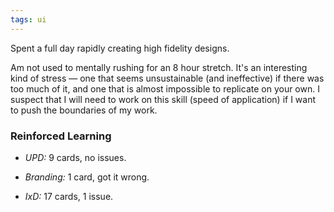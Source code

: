 ```yaml
---
tags: ui
---
```


Spent a full day rapidly creating high fidelity designs. 

Am not used to mentally rushing for an 8 hour stretch. It's an interesting kind of stress — one that seems unsustainable (and ineffective) if there was too much of it, and one that is almost impossible to replicate on your own. I suspect that I will need to work on this skill (speed of application) if I want to push the boundaries of my work.

### Reinforced Learning 

* *UPD:* 9 cards, no issues.

* *Branding:* 1 card, got it wrong.

* *IxD:* 17 cards, 1 issue.
